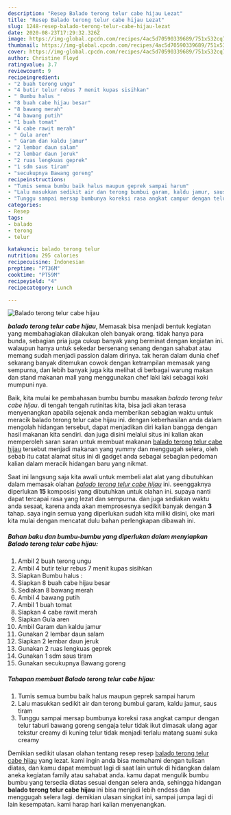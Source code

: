 ```yaml
---
description: "Resep Balado terong telur cabe hijau Lezat"
title: "Resep Balado terong telur cabe hijau Lezat"
slug: 1248-resep-balado-terong-telur-cabe-hijau-lezat
date: 2020-08-23T17:29:32.326Z
image: https://img-global.cpcdn.com/recipes/4ac5d70590339689/751x532cq70/balado-terong-telur-cabe-hijau-foto-resep-utama.jpg
thumbnail: https://img-global.cpcdn.com/recipes/4ac5d70590339689/751x532cq70/balado-terong-telur-cabe-hijau-foto-resep-utama.jpg
cover: https://img-global.cpcdn.com/recipes/4ac5d70590339689/751x532cq70/balado-terong-telur-cabe-hijau-foto-resep-utama.jpg
author: Christine Floyd
ratingvalue: 3.7
reviewcount: 9
recipeingredient:
- "2 buah terong ungu"
- "4 butir telur rebus 7 menit kupas sisihkan"
- " Bumbu halus "
- "8 buah cabe hijau besar"
- "8 bawang merah"
- "4 bawang putih"
- "1 buah tomat"
- "4 cabe rawit merah"
- " Gula aren"
- " Garam dan kaldu jamur"
- "2 lembar daun salam"
- "2 lembar daun jeruk"
- "2 ruas lengkuas geprek"
- "1 sdm saus tiram"
- "secukupnya Bawang goreng"
recipeinstructions:
- "Tumis semua bumbu baik halus maupun geprek sampai harum"
- "Lalu masukkan sedikit air dan terong bumbui garam, kaldu jamur, saus tiram"
- "Tunggu sampai mersap bumbunya koreksi rasa angkat campur dengan telur taburi bawang goreng sengaja telur tidak ikut dimasak ulang agar tekstur creamy di kuning telur tidak menjadi terlalu matang suami suka creamy"
categories:
- Resep
tags:
- balado
- terong
- telur

katakunci: balado terong telur 
nutrition: 295 calories
recipecuisine: Indonesian
preptime: "PT36M"
cooktime: "PT59M"
recipeyield: "4"
recipecategory: Lunch

---
```



![Balado terong telur cabe hijau](https://img-global.cpcdn.com/recipes/4ac5d70590339689/751x532cq70/balado-terong-telur-cabe-hijau-foto-resep-utama.jpg)

<b><i>balado terong telur cabe hijau</i></b>, Memasak bisa menjadi bentuk kegiatan yang membahagiakan dilakukan oleh banyak orang. tidak hanya para bunda, sebagian pria juga cukup banyak yang berminat dengan kegiatan ini. walaupun hanya untuk sekedar bersenang senang dengan sahabat atau memang sudah menjadi passion dalam dirinya. tak heran dalam dunia chef sekarang banyak ditemukan cowok dengan ketrampilan memasak yang sempurna, dan lebih banyak juga kita melihat di berbagai warung makan dan stand makanan mall yang menggunakan chef laki laki sebagai koki mumpuni nya.

Baik, kita mulai ke pembahasan bumbu bumbu masakan <i>balado terong telur cabe hijau</i>. di tengah tengah rutinitas kita, bisa jadi akan terasa menyenangkan apabila sejenak anda memberikan sebagian waktu untuk meracik balado terong telur cabe hijau ini. dengan keberhasilan anda dalam mengolah hidangan tersebut, dapat menjadikan diri kalian bangga dengan hasil makanan kita sendiri. dan juga disini melalui situs ini kalian akan memperoleh saran saran untuk membuat makanan <u>balado terong telur cabe hijau</u> tersebut menjadi makanan yang yummy dan menggugah selera, oleh sebab itu catat alamat situs ini di gadget anda sebagai sebagian pedoman kalian dalam meracik hidangan baru yang nikmat.




Saat ini langsung saja kita awali untuk membeli alat alat yang dibutuhkan dalam memasak olahan <u><i>balado terong telur cabe hijau</i></u> ini. seenggaknya diperlukan <b>15</b> komposisi yang dibutuhkan untuk olahan ini. supaya nanti dapat tercapai rasa yang lezat dan sempurna. dan juga sediakan waktu anda sesaat, karena anda akan memprosesnya sedikit banyak dengan <b>3</b> tahap. saya ingin semua yang diperlukan sudah kita miliki disini, oke mari kita mulai dengan mencatat dulu bahan perlengkapan dibawah ini.

<!--inarticleads1-->

##### Bahan baku dan bumbu-bumbu yang diperlukan dalam menyiapkan Balado terong telur cabe hijau:

1. Ambil 2 buah terong ungu
1. Ambil 4 butir telur rebus 7 menit kupas sisihkan
1. Siapkan  Bumbu halus :
1. Siapkan 8 buah cabe hijau besar
1. Sediakan 8 bawang merah
1. Ambil 4 bawang putih
1. Ambil 1 buah tomat
1. Siapkan 4 cabe rawit merah
1. Siapkan  Gula aren
1. Ambil  Garam dan kaldu jamur
1. Gunakan 2 lembar daun salam
1. Siapkan 2 lembar daun jeruk
1. Gunakan 2 ruas lengkuas geprek
1. Gunakan 1 sdm saus tiram
1. Gunakan secukupnya Bawang goreng




<!--inarticleads2-->

##### Tahapan membuat Balado terong telur cabe hijau:

1. Tumis semua bumbu baik halus maupun geprek sampai harum
1. Lalu masukkan sedikit air dan terong bumbui garam, kaldu jamur, saus tiram
1. Tunggu sampai mersap bumbunya koreksi rasa angkat campur dengan telur taburi bawang goreng sengaja telur tidak ikut dimasak ulang agar tekstur creamy di kuning telur tidak menjadi terlalu matang suami suka creamy




Demikian sedikit ulasan olahan tentang resep resep <u>balado terong telur cabe hijau</u> yang lezat. kami ingin anda bisa memahami dengan tulisan diatas, dan kamu dapat membuat lagi di saat lain untuk di hidangkan dalam aneka kegiatan family atau sahabat anda. kamu dapat mengulik bumbu bumbu yang tersedia diatas sesuai dengan selera anda, sehingga hidangan <b>balado terong telur cabe hijau</b> ini bisa menjadi lebih endess dan menggugah selera lagi. demikian ulasan singkat ini, sampai jumpa lagi di lain kesempatan. kami harap hari kalian menyenangkan.
